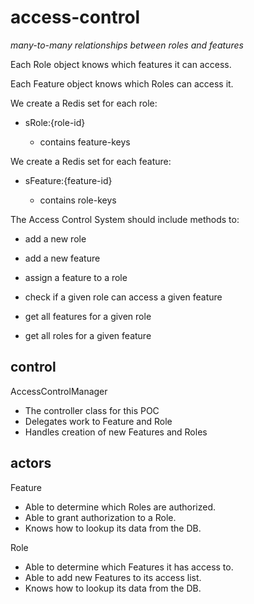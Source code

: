 # access-control

*many-to-many relationships between roles and features*

Each Role object knows which features it can access.

Each Feature object knows which Roles can access it.

We create a Redis set for each role: 

- sRole:{role-id}
 
    - contains feature-keys

We create a Redis set for each feature:
 
- sFeature:{feature-id} 

    - contains role-keys

The Access Control System should include methods to:
 
- add a new role

- add a new feature

- assign a feature to a role

- check if a given role can access a given feature

- get all features for a given role

- get all roles for a given feature

control
---
AccessControlManager

- The controller class for this POC
- Delegates work to Feature and Role
- Handles creation of new Features and Roles

actors
---
Feature

- Able to determine which Roles are authorized.
- Able to grant authorization to a Role.
- Knows how to lookup its data from the DB.

Role

- Able to determine which Features it has access to.
- Able to add new Features to its access list.
- Knows how to lookup its data from the DB.
